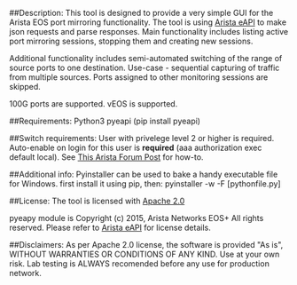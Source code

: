 ##Description:
This tool is designed to provide a very simple GUI for the Arista EOS port mirroring functionality.
The tool is using [Arista eAPI](https://github.com/arista-eosplus/pyeapi) to make json requests and parse responses.
Main functionality includes listing active port mirroring sessions, stopping them and creating new sessions.

Additional functionality includes semi-automated switching of the range of source ports to one destination.
Use-case - sequential capturing of traffic from multiple sources.
Ports assigned to other monitoring sessions are skipped.

100G ports are supported. vEOS is supported.

##Requirements:
Python3
pyeapi (pip install pyeapi)

##Switch requirements:
User with privelege level 2 or higher is required.
Auto-enable on login for this user is **required** (aaa authorization exec default local).
See [This Arista Forum Post](https://eos.arista.com/forum/how-do-i-enable-configure-commands-via-http-api/) for how-to.

##Additional info:
Pyinstaller can be used to bake a handy executable file for Windows.
first install it using pip, then:
pyinstaller -w -F [pythonfile.py]

##License:
The tool is licensed with [Apache 2.0](LICENSE)

pyeapy module is Copyright (c) 2015, Arista Networks EOS+ All rights reserved.
Please refer to [Arista eAPI](https://github.com/arista-eosplus/pyeapi) for license details.

##Disclaimers:
As per Apache 2.0 license, the software is provided "As is", WITHOUT WARRANTIES OR CONDITIONS OF ANY KIND.
Use at your own risk.
Lab testing is ALWAYS recomended before any use for production network.